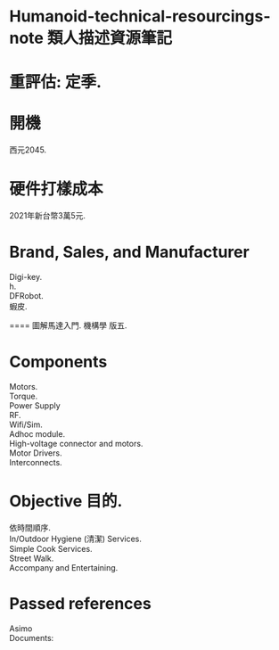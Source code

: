 # Humanoid-technical-resourcings-note 類人描述資源筆記
重評估: 定季.<br><br>
開機
====
西元2045.<br>

硬件打樣成本
====
2021年新台幣3萬5元.<br>

Brand, Sales, and Manufacturer
====
Digi-key.<br>
h.<br>
DFRobot.<br>
蝦皮.<br>

====
圖解馬達入門.
機構學 版五.

Components
====
Motors.<br>
Torque.<br>
Power Supply<br>
RF.<br>
Wifi/Sim.<br>
Adhoc module.<br>
High-voltage connector and motors.<br>
Motor Drivers.<br>
Interconnects.<br>

Objective 目的.
====
依時間順序.<br>
In/Outdoor Hygiene (清潔) Services.<br>
Simple Cook Services.<br>
Street Walk.<br>
Accompany and Entertaining.<br>

Passed references
====
Asimo<br>
Documents:<br>


